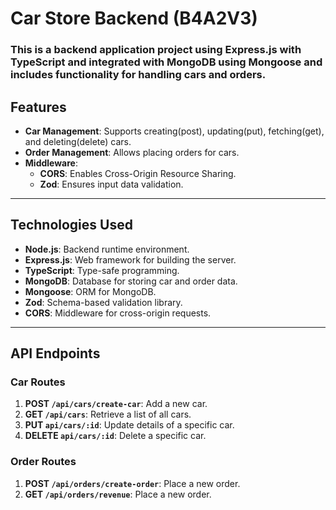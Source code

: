 # Car Store Backend (B4A2V3)

### This is a backend application project using **Express.js** with **TypeScript** and integrated with **MongoDB** using **Mongoose** and includes functionality for handling cars and orders.

## Features

- **Car Management**: Supports creating(post), updating(put), fetching(get), and deleting(delete) cars.
- **Order Management**: Allows placing orders for cars.
- **Middleware**:
  - **CORS**: Enables Cross-Origin Resource Sharing.
  - **Zod**: Ensures input data validation.

---

## Technologies Used

- **Node.js**: Backend runtime environment.
- **Express.js**: Web framework for building the server.
- **TypeScript**: Type-safe programming.
- **MongoDB**: Database for storing car and order data.
- **Mongoose**: ORM for MongoDB.
- **Zod**: Schema-based validation library.
- **CORS**: Middleware for cross-origin requests.

---

## API Endpoints

### **Car Routes**

1. **POST `/api/cars/create-car`**: Add a new car.
2. **GET `/api/cars`**: Retrieve a list of all cars.
3. **PUT `api/cars/:id`**: Update details of a specific car.
4. **DELETE `api/cars/:id`**: Delete a specific car.

### **Order Routes**

1. **POST `/api/orders/create-order`**: Place a new order.
1. **GET `/api/orders/revenue`**: Place a new order.




